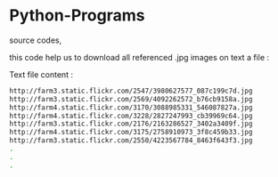 # Python-Programs
source codes,

this code help us to download all referenced .jpg images on text a file :

Text file content :


```sh
http://farm3.static.flickr.com/2547/3980627577_087c199c7d.jpg
http://farm3.static.flickr.com/2569/4092262572_b76cb9158a.jpg
http://farm4.static.flickr.com/3170/3088985331_546087827a.jpg
http://farm4.static.flickr.com/3228/2827247993_cb39969c64.jpg
http://farm3.static.flickr.com/2176/2163286527_3402a3409f.jpg
http://farm4.static.flickr.com/3175/2758910973_3f8c459b33.jpg
http://farm3.static.flickr.com/2550/4223567784_8463f643f3.jpg
.
.
.
```

